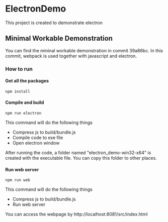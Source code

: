 # ElectronDemo
This project is created to demonstrate electron

## Minimal Workable Demonstration

You can find the mininal workable demonstration in commit 39a86bc. In this commit, webpack is used together with javascript and electron.

### How to run

#### Get all the packages

`npm install`

#### Compile and build

`npm run electron`

This command will do the following things
- Compress js to build/bundle.js
- Compile code to exe file
- Open electron window

After running the code, a folder named "electron_demo-win32-x64" is created with the executable file. You can copy this folder to other places.

#### Run web server

`npm run web`

This command will do the following things
- Compress js to build/bundle.js
- Run web server

You can access the webpage by http://localhost:8081/src/index.html
